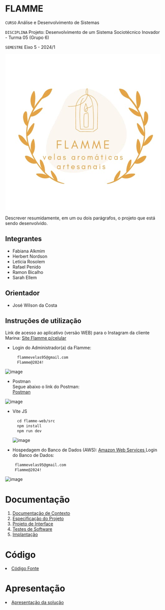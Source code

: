 # FLAMME

`CURSO` Análise e Desenvolvimento de Sistemas

`DISCIPLINA` Projeto: Desenvolvimento de um Sistema Sociotécnico Inovador - Turma 05 (Grupo 6)

`SEMESTRE` Eixo 5 - 2024/1

![image](https://github.com/ICEI-PUC-Minas-PMV-ADS/pmv-ads-2024-1-e5-proj-empext-t5-flamme/blob/main/documentos/img/FLAMME-logo.jpeg)

Descrever resumidamente, em um ou dois parágrafos, o projeto que está sendo desenvolvido.

## Integrantes

* Fabiana Alkmim
* Herbert Nordson
* Letícia Rosolem
* Rafael Penido
* Ramon Bicalho
* Sarah Ellem

## Orientador

* José Wilson da Costa

## Instruções de utilização

Link de acesso ao aplicativo (versão WEB) para o Instagram da cliente Marina:
<a href="https://react-flamme-yln8.vercel.app/"> Site Flamme p/celular </a>

- Login do Administrador(a) da Flamme:
  
        flammevelas95@gmail.com
        Flamme@2024!

![image](https://github.com/ICEI-PUC-Minas-PMV-ADS/pmv-ads-2024-1-e5-proj-empext-t5-flamme/assets/103009155/a4fd1d49-59a2-4e14-9a27-4a64666c88df)

- Postman <br>
Segue abaixo o link do Postman: <br>
<a href="https://web.postman.co/workspace/My-Workspace~39ee1a3c-ed65-44b3-8678-8fbe9e20cd6b/request/29943307-602bda03-c2c2-42d6-b510-8082c76c3aff"> Postman </a>

![image](https://github.com/ICEI-PUC-Minas-PMV-ADS/pmv-ads-2024-1-e5-proj-empext-t5-flamme/assets/103009155/33fb4db9-1199-4734-a2ec-9b40c475d8a1)

- Vite JS 
  
        cd flamme-web/src
        npm install
        npm run dev

  ![image](https://github.com/ICEI-PUC-Minas-PMV-ADS/pmv-ads-2024-1-e5-proj-empext-t5-flamme/assets/103009155/e8ed03d0-0fc9-43aa-ab37-009f89afcfff)

 - Hospedagem do Banco de Dados (AWS):
 <a href="https://signin.aws.amazon.com/signin?redirect_uri=https%3A%2F%2Fconsole.aws.amazon.com%2Fconsole%2Fhome%3FhashArgs%3D%2523%26isauthcode%3Dtrue%26nc2%3Dh_ct%26src%3Dheader-signin%26state%3DhashArgsFromTB_us-east-2_62bc9d8ca5062263&client_id=arn%3Aaws%3Asignin%3A%3A%3Aconsole%2Fcanvas&forceMobileApp=0&code_challenge=ptXt78zUBuCw1KEp2syc2IN7gjsDIlfo2VH_qH2Xx4w&code_challenge_method=SHA-256"> Amazon Web Services </a>
Login do Banco de Dados:
   
        flammevelas95@gmail.com
        Flamme@2024!

![image](https://github.com/ICEI-PUC-Minas-PMV-ADS/pmv-ads-2024-1-e5-proj-empext-t5-flamme/assets/103009155/8b30f08c-6120-454d-98fe-90f22e2ae6df)

 

# Documentação

<ol>
<li><a href="documentos/01-Documentação de Contexto.md"> Documentação de Contexto</a></li>
<li><a href="documentos/02-Especificação do Projeto.md"> Especificação do Projeto</a></li>
<li><a href="documentos/03-Projeto de Interface.md"> Projeto de Interface</a></li>
<li><a href="documentos/04-Testes de Software.md"> Testes de Software</a></li>
<li><a href="documentos/05-Implantação.md"> Implantação</a></li>
</ol>

# Código

<li><a href="codigo-fonte/README.md"> Código Fonte</a></li>

# Apresentação

<li><a href="apresentacao/README.md"> Apresentação da solução</a></li>
